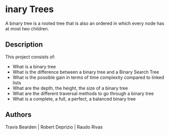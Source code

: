 # inary Trees
A binary tree is a rooted tree that is also an ordered in which every node has at most two children.
## Description
This project consists of:
- What is a binary tree
- What is the difference between a binary tree and a Binary Search Tree
- What is the possible gain in terms of time complexity compared to linked lists
- What are the depth, the height, the size of a binary tree
- What are the different traversal methods to go through a binary tree
- What is a complete, a full, a perfect, a balanced binary tree
## Authors
Travis Bearden | Robert Deprizio | Raudo Rivas
